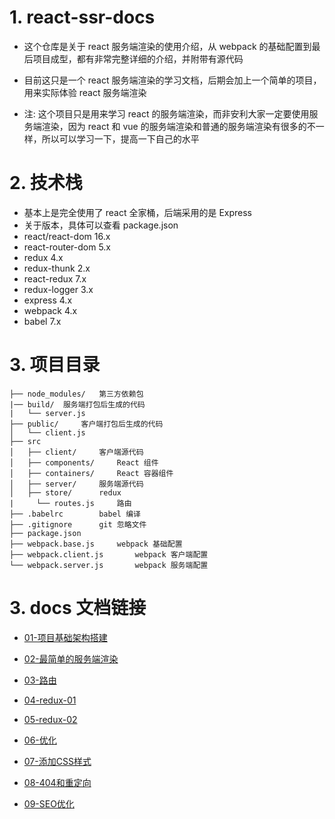 # 1. react-ssr-docs

+ 这个仓库是关于 react 服务端渲染的使用介绍，从 webpack 的基础配置到最后项目成型，都有非常完整详细的介绍，并附带有源代码

+ 目前这只是一个 react 服务端渲染的学习文档，后期会加上一个简单的项目，用来实际体验 react 服务端渲染

+ 注: 这个项目只是用来学习 react 的服务端渲染，而非安利大家一定要使用服务端渲染，因为 react 和 vue 的服务端渲染和普通的服务端渲染有很多的不一样，所以可以学习一下，提高一下自己的水平

# 2. 技术栈

+ 基本上是完全使用了 react 全家桶，后端采用的是 Express
+ 关于版本，具体可以查看 package.json
+ react/react-dom 16.x
+ react-router-dom 5.x
+ redux 4.x
+ redux-thunk 2.x
+ react-redux 7.x
+ redux-logger 3.x
+ express 4.x
+ webpack 4.x
+ babel 7.x

# 3. 项目目录

```
├── node_modules/   第三方依赖包
|── build/  服务端打包后生成的代码
|   └── server.js
├── public/  	客户端打包后生成的代码
│   └── client.js
├── src
│   ├── client/		客户端源代码
│   ├── components/		React 组件
│   ├── containers/		React 容器组件
│   ├── server/		服务端源代码
│   ├── store/		redux
|	  └── routes.js     路由
├── .babelrc		babel 编译
├── .gitignore		git 忽略文件
├── package.json
├── webpack.base.js		webpack 基础配置
├── webpack.client.js		webpack 客户端配置
└── webpack.server.js		webpack 服务端配置
```

# 3. docs 文档链接

+ [01-项目基础架构搭建](https://github.com/dawnight/react-ssr-docs/blob/master/docs/01-%E9%A1%B9%E7%9B%AE%E5%9F%BA%E7%A1%80%E6%9E%B6%E6%9E%84%E6%90%AD%E5%BB%BA.md)

+ [02-最简单的服务端渲染](https://github.com/dawnight/react-ssr-docs/blob/master/docs/02-%E6%9C%80%E7%AE%80%E5%8D%95%E7%9A%84%E6%9C%8D%E5%8A%A1%E7%AB%AF%E6%B8%B2%E6%9F%93.md)

+ [03-路由](https://github.com/dawnight/react-ssr-docs/blob/master/docs/03-%E8%B7%AF%E7%94%B1.md)

+ [04-redux-01](https://github.com/dawnight/react-ssr-docs/blob/master/docs/04-redux-1.md)

+ [05-redux-02](https://github.com/dawnight/react-ssr-docs/blob/master/docs/05-redux-2.md)

+ [06-优化](https://github.com/dawnight/react-ssr-docs/blob/master/docs/06-%E4%BC%98%E5%8C%96.md)

+ [07-添加CSS样式](https://github.com/dawnight/react-ssr-docs/blob/master/docs/07-%E6%B7%BB%E5%8A%A0CSS%E6%A0%B7%E5%BC%8F.md)

+ [08-404和重定向](https://github.com/dawnight/react-ssr-docs/blob/master/docs/08-404%E5%92%8C%E9%87%8D%E5%AE%9A%E5%90%91.md)

+ [09-SEO优化](https://github.com/dawnight/react-ssr-docs/blob/master/docs/08-SEO%E4%BC%98%E5%8C%96.md)
